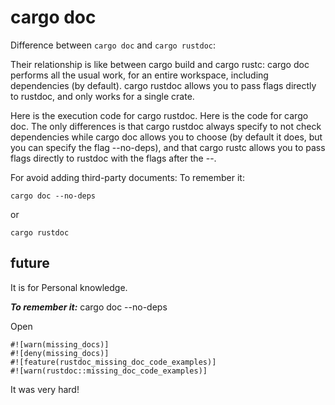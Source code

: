 # cargo doc

Difference between `cargo doc` and `cargo rustdoc`:

Their relationship is like between cargo build and cargo rustc: cargo doc performs all the usual work, for an entire workspace, including dependencies (by default). cargo rustdoc allows you to pass flags directly to rustdoc, and only works for a single crate.

Here is the execution code for cargo rustdoc. Here is the code for cargo doc. The only differences is that cargo rustdoc always specify to not check dependencies while cargo doc allows you to choose (by default it does, but you can specify the flag --no-deps), and that cargo rustc allows you to pass flags directly to rustdoc with the flags after the --.

For avoid adding third-party documents:
To remember it: 

```shell
cargo doc --no-deps
```
or
```shell
cargo rustdoc
```



## future
It is for Personal knowledge.

***To remember it:***
cargo doc --no-deps

Open
```
#![warn(missing_docs)]
#![deny(missing_docs)]
#![feature(rustdoc_missing_doc_code_examples)]
#![warn(rustdoc::missing_doc_code_examples)]
```
It was very hard!